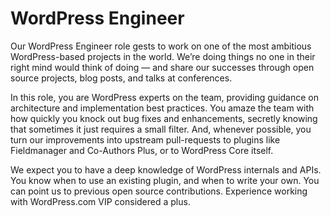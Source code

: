 # WordPress Engineer

Our WordPress Engineer role gests to work on one of the most ambitious WordPress-based projects in the world. We’re doing things no one in their right mind would think of doing — and share our successes through open source projects, blog posts, and talks at conferences.

In this role, you are WordPress experts on the team, providing guidance on architecture and implementation best practices. You amaze the team with how quickly you knock out bug fixes and enhancements, secretly knowing that sometimes it just requires a small filter. And, whenever possible, you turn our improvements into upstream pull-requests to plugins like Fieldmanager and Co-Authors Plus, or to WordPress Core itself.

We expect you to have a deep knowledge of WordPress internals and APIs. You know when to use an existing plugin, and when to write your own. You can point us to previous open source contributions. Experience working with WordPress.com VIP considered a plus.
